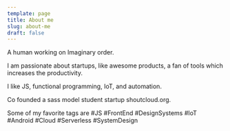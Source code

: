 ```yaml
---
template: page
title: About me
slug: about-me
draft: false
---
```

A human working on Imaginary order.

I am passionate about startups, like awesome products, a fan of tools which increases the productivity. 

I like JS, functional programming, IoT, and automation.

Co founded a sass model student startup shoutcloud.org.  

Some of my favorite tags are #JS #FrontEnd #DesignSystems #IoT #Android #Cloud #Serverless #SystemDesign